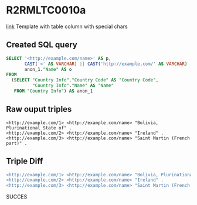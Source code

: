 # R2RMLTC0010a
[link](https://www.w3.org/TR/rdb2rdf-test-cases/#R2RMLTC0010a)
Template with table column with special chars

## Created SQL query
```sql
SELECT '<http://example.com/name>' AS p,
       CAST('<' AS VARCHAR) || CAST('http://example.com/' AS VARCHAR) || replace(replace(replace(replace(replace(replace(CAST(anon_1."Country Code" AS VARCHAR), ' ', '%20'), '/', '%2F'), '(', '%28'), ')', '%29'), ',', '%2C'), ':', '%3A') || CAST('>' AS VARCHAR) AS s,
       anon_1."Name" AS o
FROM
  (SELECT "Country Info"."Country Code" AS "Country Code",
          "Country Info"."Name" AS "Name"
   FROM "Country Info") AS anon_1
```

## Raw ouput triples
```
<http://example.com/1> <http://example.com/name> "Bolivia, Plurinational State of" .
<http://example.com/2> <http://example.com/name> "Ireland" .
<http://example.com/3> <http://example.com/name> "Saint Martin (French part)" .
```

## Triple Diff
```diff
<http://example.com/1> <http://example.com/name> "Bolivia, Plurinational State of" .
<http://example.com/2> <http://example.com/name> "Ireland" .
<http://example.com/3> <http://example.com/name> "Saint Martin (French part)" .
```

SUCCES
